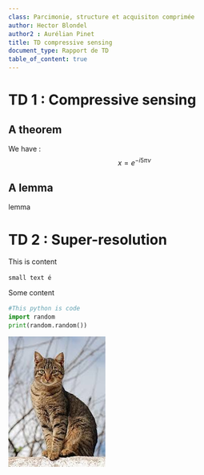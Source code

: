 ```yaml
---
class: Parcimonie, structure et acquisiton comprimée
author: Hector Blondel
author2 : Aurélian Pinet
title: TD compressive sensing
document_type: Rapport de TD
table_of_content: true
---
```


# TD 1 : Compressive sensing

## A theorem

We have : 
$$x = e^{- i 5\pi \nu}$$

## A lemma

lemma

# TD 2 : Super-resolution

This is content

`small text é`

Some content

```python
#This python is code
import random
print(random.random())
```


![alt text](image.png)